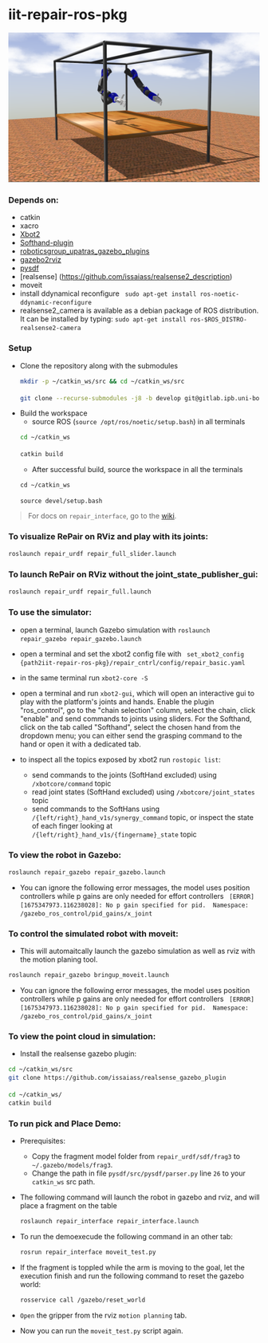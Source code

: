 # iit-repair-ros-pkg

![iit-ubo-repair-ros-gazebo-pkg](repo_imgs/gazebo_sim.png)


### Depends on:
- catkin
- xacro
- [Xbot2](https://advrhumanoids.github.io/xbot2/master/index.html)
- [Softhand-plugin](https://github.com/vamsikalagaturu/SoftHand-Plugin/tree/synergy_joint)
- [roboticsgroup_upatras_gazebo_plugins](https://github.com/roboticsgroup/roboticsgroup_upatras_gazebo_plugins)
- [gazebo2rviz](https://github.com/andreasBihlmaier/gazebo2rviz)
- [pysdf](https://github.com/andreasBihlmaier/pysdf)
- [realsense] (https://github.com/issaiass/realsense2_description)
- moveit
- install ddynamical reconfigure
 ``` sudo apt-get install ros-noetic-ddynamic-reconfigure```
- realsense2_camera is available as a debian package of ROS distribution. It can be installed by typing:
```sudo apt-get install ros-$ROS_DISTRO-realsense2-camera```

### Setup

- Clone the repository along with the submodules
	```bash
	mkdir -p ~/catkin_ws/src && cd ~/catkin_ws/src

	git clone --recurse-submodules -j8 -b develop git@gitlab.ipb.uni-bonn.de:hrl_software/repair_robot.git
	```
- Build the workspace
	- source ROS (`source /opt/ros/noetic/setup.bash`) in all terminals
	```bash
	cd ~/catkin_ws

	catkin build
	```
	- After successful build, source the workspace in all the terminals
	```
	cd ~/catkin_ws

	source devel/setup.bash
	```

> For docs on `repair_interface`, go to the [wiki](https://gitlab.ipb.uni-bonn.de/hrl_software/repair_robot/-/wikis/home).

### To visualize RePair on RViz and play with its joints:

```bash
roslaunch repair_urdf repair_full_slider.launch 
```

### To launch RePair on RViz without the joint_state_publisher_gui:

```bash
roslaunch repair_urdf repair_full.launch
```

### To use the simulator:

- open a terminal, launch Gazebo simulation with ``` roslaunch repair_gazebo repair_gazebo.launch ```

- open a terminal and set the xbot2 config file with ``` set_xbot2_config {path2iit-repair-ros-pkg}/repair_cntrl/config/repair_basic.yaml```

- in the same terminal run ``` xbot2-core -S ```

- open a terminal and run ``` xbot2-gui ```, which will open an interactive gui to play with the platform's joints and hands. Enable the plugin "ros_control", go to the "chain selection" column, select the chain, click "enable" and send commands to joints using sliders. For the Softhand, click on the tab called "Softhand", select the chosen hand from the dropdown menu; you can either send the grasping command to the hand or open it with a dedicated tab.

- to inspect all the topics exposed by xbot2 run ``` rostopic list ```:
	
	- send commands to the joints (SoftHand excluded) using ```/xbotcore/command``` topic
	- read joint states (SoftHand excluded) using ```/xbotcore/joint_states``` topic
	- send commands to the SoftHans using ```/{left/right}_hand_v1s/synergy_command``` topic, or inspect the state of each finger looking at ```/{left/right}_hand_v1s/{fingername}_state``` topic

### To view the robot in Gazebo:

```bash
roslaunch repair_gazebo repair_gazebo.launch
``` 

- You can ignore the following error messages, the model uses position controllers while p gains are only needed for effort controllers
``` [ERROR] [1675347973.116238028]: No p gain specified for pid.  Namespace: /gazebo_ros_control/pid_gains/x_joint``` 

### To control the simulated robot with moveit:

- This will automaitcally launch the gazebo simulation as well as rviz with the motion planing tool. 

```bash
roslaunch repair_gazebo bringup_moveit.launch
``` 

- You can ignore the following error messages, the model uses position controllers while p gains are only needed for effort controllers ``` [ERROR] [1675347973.116238028]: No p gain specified for pid.  Namespace: /gazebo_ros_control/pid_gains/x_joint``` 

### To view the point cloud in simulation:

- Install the realsense gazebo plugin:

```bash
cd ~/catkin_ws/src
git clone https://github.com/issaiass/realsense_gazebo_plugin

cd ~/catkin_ws/
catkin build
``` 


### To run pick and Place Demo:

- Prerequisites:
	- Copy the fragment model folder from ```repair_urdf/sdf/frag3``` to ```~/.gazebo/models/frag3```.
	- Change the path in file `pysdf/src/pysdf/parser.py` line `26` to your `catkin_ws` src path.

- The following command will launch the robot in gazebo and rviz, and will place a fragment on the table
	```bash
	roslaunch repair_interface repair_interface.launch
	``` 

- To run the demoexecude the following command in an other tab:
	```bash
	rosrun repair_interface moveit_test.py
	```

- If the fragment is toppled while the arm is moving to the goal, let the execution finish and run the following command to reset the gazebo world:
	```bash
	rosservice call /gazebo/reset_world
	```
- `Open` the gripper from the rviz `motion planning` tab.
- Now you can run the `moveit_test.py` script again.
